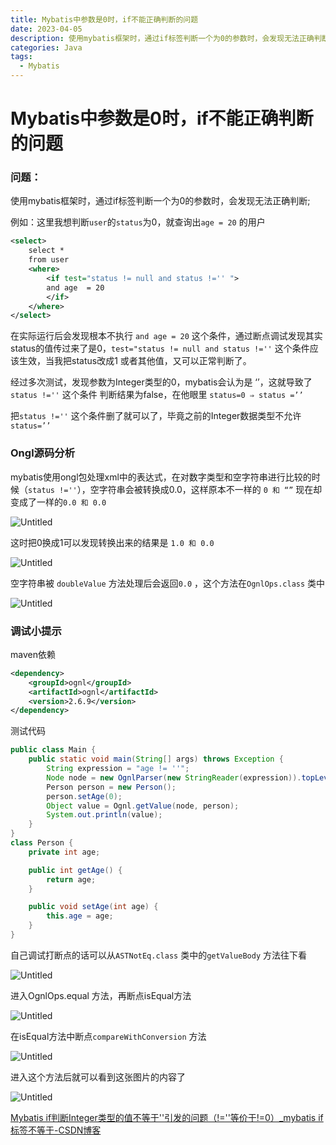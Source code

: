 ```yaml
---
title: Mybatis中参数是0时，if不能正确判断的问题
date: 2023-04-05 
description: 使用mybatis框架时，通过if标签判断一个为0的参数时，会发现无法正确判断
categories: Java
tags: 
  - Mybatis
---
```

# Mybatis中参数是0时，if不能正确判断的问题
### 问题：

使用mybatis框架时，通过if标签判断一个为0的参数时，会发现无法正确判断;

例如：这里我想判断`user`的`status`为0，就查询出`age = 20` 的用户

```xml
<select>
	select *
	from user
	<where>
		<if test="status != null and status !='' ">
	    and age  = 20
		</if>
	</where>
</select>
```

在实际运行后会发现根本不执行 `and age = 20` 这个条件，通过断点调试发现其实status的值传过来了是0，`test="status != null and status !=''`  这个条件应该生效，当我把status改成1 或者其他值，又可以正常判断了。

经过多次测试，发现参数为Integer类型的0，mybatis会认为是 ‘’，这就导致了`status !=''` 这个条件 判断结果为false，在他眼里 `status=0 ⇒ status =’’` 

把`status !=''` 这个条件删了就可以了，毕竟之前的Integer数据类型不允许`status=’’`

### Ongl源码分析

mybatis使用ongl包处理xml中的表达式，在对数字类型和空字符串进行比较的时候（`status !=''`），空字符串会被转换成0.0，这样原本不一样的 `0 和 “”` 现在却变成了一样的`0.0 和 0.0` 

![Untitled](/pic/Mybatis%E4%B8%AD%E5%8F%82%E6%95%B0%E6%98%AF0%E6%97%B6%EF%BC%8Cif%E4%B8%8D%E8%83%BD%E6%AD%A3%E7%A1%AE%E5%88%A4%E6%96%AD%E7%9A%84%E9%97%AE%E9%A2%98%209c0ece71f2344744943eb085410b860e/Untitled.png)

这时把0换成1可以发现转换出来的结果是 `1.0 和 0.0` 

![Untitled](/pic/Mybatis%E4%B8%AD%E5%8F%82%E6%95%B0%E6%98%AF0%E6%97%B6%EF%BC%8Cif%E4%B8%8D%E8%83%BD%E6%AD%A3%E7%A1%AE%E5%88%A4%E6%96%AD%E7%9A%84%E9%97%AE%E9%A2%98%209c0ece71f2344744943eb085410b860e/Untitled%201.png)

空字符串被 `doubleValue` 方法处理后会返回`0.0` ，这个方法在`OgnlOps.class` 类中

![Untitled](/pic/Mybatis%E4%B8%AD%E5%8F%82%E6%95%B0%E6%98%AF0%E6%97%B6%EF%BC%8Cif%E4%B8%8D%E8%83%BD%E6%AD%A3%E7%A1%AE%E5%88%A4%E6%96%AD%E7%9A%84%E9%97%AE%E9%A2%98%209c0ece71f2344744943eb085410b860e/Untitled%202.png)

### 调试小提示

maven依赖

```xml
<dependency>
    <groupId>ognl</groupId>
    <artifactId>ognl</artifactId>
    <version>2.6.9</version>
</dependency>
```

测试代码

```java
public class Main {
    public static void main(String[] args) throws Exception {
        String expression = "age != ''";
        Node node = new OgnlParser(new StringReader(expression)).topLevelExpression();
        Person person = new Person();
        person.setAge(0);
        Object value = Ognl.getValue(node, person);
        System.out.println(value);
    }
}
class Person {
    private int age;

    public int getAge() {
        return age;
    }

    public void setAge(int age) {
        this.age = age;
    }
}
```

自己调试打断点的话可以从`ASTNotEq.class` 类中的`getValueBody` 方法往下看

![Untitled](/pic/Mybatis%E4%B8%AD%E5%8F%82%E6%95%B0%E6%98%AF0%E6%97%B6%EF%BC%8Cif%E4%B8%8D%E8%83%BD%E6%AD%A3%E7%A1%AE%E5%88%A4%E6%96%AD%E7%9A%84%E9%97%AE%E9%A2%98%209c0ece71f2344744943eb085410b860e/Untitled%203.png)

进入OgnlOps.equal 方法，再断点isEqual方法

![Untitled](/pic/Mybatis%E4%B8%AD%E5%8F%82%E6%95%B0%E6%98%AF0%E6%97%B6%EF%BC%8Cif%E4%B8%8D%E8%83%BD%E6%AD%A3%E7%A1%AE%E5%88%A4%E6%96%AD%E7%9A%84%E9%97%AE%E9%A2%98%209c0ece71f2344744943eb085410b860e/Untitled%204.png)

在isEqual方法中断点`compareWithConversion` 方法

![Untitled](/pic/Mybatis%E4%B8%AD%E5%8F%82%E6%95%B0%E6%98%AF0%E6%97%B6%EF%BC%8Cif%E4%B8%8D%E8%83%BD%E6%AD%A3%E7%A1%AE%E5%88%A4%E6%96%AD%E7%9A%84%E9%97%AE%E9%A2%98%209c0ece71f2344744943eb085410b860e/Untitled%205.png)

进入这个方法后就可以看到这张图片的内容了

![Untitled](/pic/Mybatis%E4%B8%AD%E5%8F%82%E6%95%B0%E6%98%AF0%E6%97%B6%EF%BC%8Cif%E4%B8%8D%E8%83%BD%E6%AD%A3%E7%A1%AE%E5%88%A4%E6%96%AD%E7%9A%84%E9%97%AE%E9%A2%98%209c0ece71f2344744943eb085410b860e/Untitled.png)

[Mybatis if判断Integer类型的值不等于''引发的问题（!=''等价于!=0）_mybatis if标签不等于-CSDN博客](https://blog.csdn.net/qq_30038111/article/details/82665763)